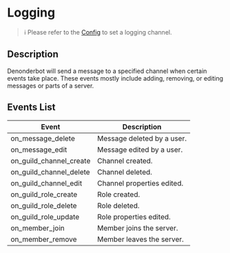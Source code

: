 # Logging

> :information_source: Please refer to the [Config](config.md) to set a logging channel.

## Description

Denonderbot will send a message to a specified channel when certain events take place. These events mostly include adding, removing, or editing messages or parts of a server.

## Events List

| Event | Description |
| ----- | ----------- |
| on_message_delete | Message deleted by a user. |
| on_message_edit | Message edited by a user. |
| on_guild_channel_create | Channel created. |
| on_guild_channel_delete | Channel deleted. |
| on_guild_channel_edit | Channel properties edited. |
| on_guild_role_create | Role created. |
| on_guild_role_delete | Role deleted. |
| on_guild_role_update | Role properties edited. | 
| on_member_join | Member joins the server. |
| on_member_remove | Member leaves the server. | 